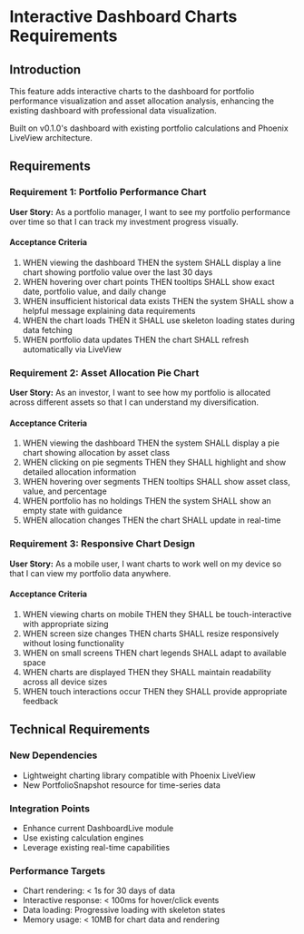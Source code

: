 # Interactive Dashboard Charts Requirements

## Introduction

This feature adds interactive charts to the dashboard for portfolio performance visualization and asset allocation analysis, enhancing the existing dashboard with professional data visualization.

Built on v0.1.0's dashboard with existing portfolio calculations and Phoenix LiveView architecture.

## Requirements

### Requirement 1: Portfolio Performance Chart

**User Story:** As a portfolio manager, I want to see my portfolio performance over time so that I can track my investment progress visually.

#### Acceptance Criteria

1. WHEN viewing the dashboard THEN the system SHALL display a line chart showing portfolio value over the last 30 days
2. WHEN hovering over chart points THEN tooltips SHALL show exact date, portfolio value, and daily change
3. WHEN insufficient historical data exists THEN the system SHALL show a helpful message explaining data requirements
4. WHEN the chart loads THEN it SHALL use skeleton loading states during data fetching
5. WHEN portfolio data updates THEN the chart SHALL refresh automatically via LiveView

### Requirement 2: Asset Allocation Pie Chart

**User Story:** As an investor, I want to see how my portfolio is allocated across different assets so that I can understand my diversification.

#### Acceptance Criteria

1. WHEN viewing the dashboard THEN the system SHALL display a pie chart showing allocation by asset class
2. WHEN clicking on pie segments THEN they SHALL highlight and show detailed allocation information
3. WHEN hovering over segments THEN tooltips SHALL show asset class, value, and percentage
4. WHEN portfolio has no holdings THEN the system SHALL show an empty state with guidance
5. WHEN allocation changes THEN the chart SHALL update in real-time

### Requirement 3: Responsive Chart Design

**User Story:** As a mobile user, I want charts to work well on my device so that I can view my portfolio data anywhere.

#### Acceptance Criteria

1. WHEN viewing charts on mobile THEN they SHALL be touch-interactive with appropriate sizing
2. WHEN screen size changes THEN charts SHALL resize responsively without losing functionality
3. WHEN on small screens THEN chart legends SHALL adapt to available space
4. WHEN charts are displayed THEN they SHALL maintain readability across all device sizes
5. WHEN touch interactions occur THEN they SHALL provide appropriate feedback

## Technical Requirements

### New Dependencies

- Lightweight charting library compatible with Phoenix LiveView
- New PortfolioSnapshot resource for time-series data

### Integration Points

- Enhance current DashboardLive module
- Use existing calculation engines
- Leverage existing real-time capabilities

### Performance Targets

- Chart rendering: < 1s for 30 days of data
- Interactive response: < 100ms for hover/click events
- Data loading: Progressive loading with skeleton states
- Memory usage: < 10MB for chart data and rendering

